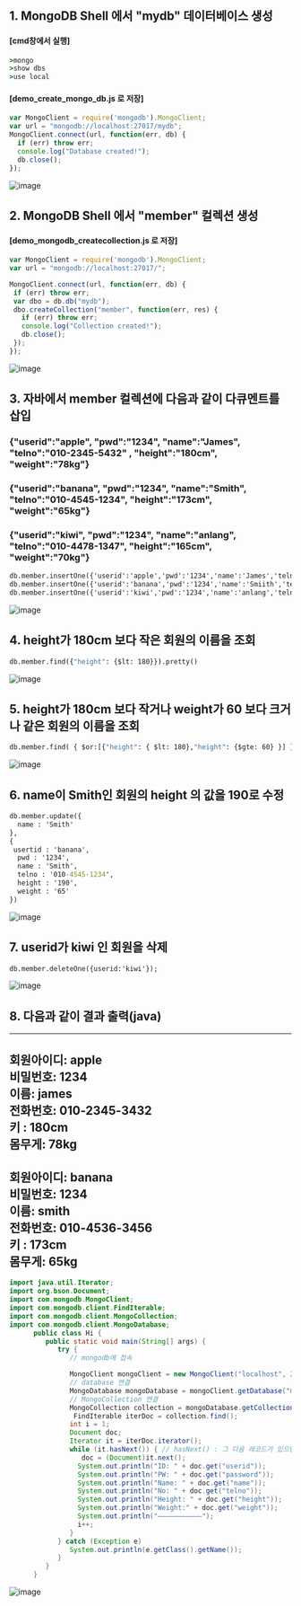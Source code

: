 ## 1. MongoDB Shell 에서 "mydb" 데이터베이스 생성  

#### [cmd창에서 실행]  
```cmd
>mongo  
>show dbs
>use local
```

#### [demo_create_mongo_db.js 로 저장]  
```js
var MongoClient = require('mongodb').MongoClient;
var url = "mongodb://localhost:27017/mydb";
MongoClient.connect(url, function(err, db) {
  if (err) throw err;
  console.log("Database created!");
  db.close();
});
```
![image](https://user-images.githubusercontent.com/63652571/166417590-5dd4cf21-99ae-47cc-b647-b28b001d1236.png)   
  
## 2. MongoDB Shell 에서 "member" 컬렉션 생성  
 
#### [demo_mongodb_createcollection.js 로 저장]  
 ```js
 var MongoClient = require('mongodb').MongoClient;
var url = "mongodb://localhost:27017/";
 
MongoClient.connect(url, function(err, db) {
  if (err) throw err;
  var dbo = db.db("mydb");
  dbo.createCollection("member", function(err, res) {
    if (err) throw err;
    console.log("Collection created!");
    db.close();
  });
});
``` 
![image](https://user-images.githubusercontent.com/63652571/166417668-dfe5fcc4-02d8-4838-b2d3-437224becda5.png)  


## 3. 자바에서 member 컬렉션에 다음과 같이 다큐멘트를 삽입  
### {"userid":"apple", "pwd":"1234", "name":"James", "telno":"010-2345-5432" , "height":"180cm", "weight":"78kg"}  
### {"userid":"banana", "pwd":"1234", "name":"Smith", "telno":"010-4545-1234", "height":"173cm", "weight":"65kg"}  
### {"userid":"kiwi", "pwd":"1234", "name":"anlang", "telno":"010-4478-1347", "height":"165cm", "weight":"70kg"}  
```cmd
db.member.insertOne({'userid':'apple','pwd':'1234','name':'James','telno':'010-2345-5432','height':180,'weight':78}) 
db.member.insertOne({'userid':'banana','pwd':'1234','name':'Smiith','telno':'010-4545-1234','height':173,'weight':65}) 
db.member.insertOne({'userid':'kiwi','pwd':'1234','name':'anlang','telno':'010-4478-1347','height':165,'weight':70}) 
```
![image](https://user-images.githubusercontent.com/63652571/166417752-a13d0cfa-a69a-4638-b794-90b5acddc975.png)
  
## 4. height가 180cm 보다 작은 회원의 이름을 조회  
```cmd
db.member.find({"height": {$lt: 180}}).pretty()
```
![image](https://user-images.githubusercontent.com/63652571/166417841-887b4e09-2fd2-472e-b2cb-9076c176a033.png)  
  
## 5. height가 180cm 보다 작거나 weight가 60 보다 크거나 같은 회원의 이름을 조회  
```cmd
db.member.find( { $or:[{"height": { $lt: 180},"height": {$gte: 60} }] } )
```
![image](https://user-images.githubusercontent.com/63652571/166417893-7ba09649-79cf-41b7-9325-dd7658277739.png)  
  

## 6. name이 Smith인 회원의 height 의 값을 190로 수정  
```cmd
db.member.update({
  name : 'Smith'
},
{
 usertid : 'banana',
  pwd : '1234',
  name : 'Smith',
  telno : '010-4545-1234',
  height : '190',
  weight : '65'
}) 

```
![image](https://user-images.githubusercontent.com/63652571/166417932-5cbd3f76-445e-4892-afc6-ffe033689abf.png)  
  
## 7. userid가 kiwi 인 회원을 삭제
```cmd
db.member.deleteOne({userid:'kiwi'});
```
![image](https://user-images.githubusercontent.com/63652571/166417979-f1bcbbb5-2e72-44e5-bebc-19c4e098c528.png)  

## 8. 다음과 같이 결과 출력(java)  
  
----------------
회원아이디: apple  
비밀번호: 1234  
이름: james  
전화번호: 010-2345-3432  
키 : 180cm  
몸무게: 78kg  
----------------
회원아이디: banana  
비밀번호: 1234  
이름: smith  
전화번호: 010-4536-3456  
키 : 173cm  
몸무게: 65kg  
----------------
  
```java
import java.util.Iterator;
import org.bson.Document;
import com.mongodb.MongoClient;
import com.mongodb.client.FindIterable;
import com.mongodb.client.MongoCollection;
import com.mongodb.client.MongoDatabase;
      public class Hi { 
         public static void main(String[] args) {
            try {
               // mongodb에 접속

               MongoClient mongoClient = new MongoClient("localhost", 27017);
               // database 연결
               MongoDatabase mongoDatabase = mongoClient.getDatabase("mydb");
               // MongoCollection 연결
               MongoCollection collection = mongoDatabase.getCollection("member");
                FindIterable iterDoc = collection.find();
               int i = 1;
               Document doc;
               Iterator it = iterDoc.iterator();
               while (it.hasNext()) { // hasNext() : 그 다음 레코드가 있으면 true, 없으면 false
                  doc = (Document)it.next();
                 System.out.println("ID: " + doc.get("userid"));
                 System.out.println("PW: " + doc.get("password"));
                 System.out.println("Name: " + doc.get("name"));
                 System.out.println("No: " + doc.get("telno"));
                 System.out.println("Height: " + doc.get("height"));
                 System.out.println("Weight:" + doc.get("weight")); 
                 System.out.println("———————————");
                 i++;                                    
               }
            } catch (Exception e) 
               System.out.println(e.getClass().getName());
            }
         }
      }

```
![image](https://user-images.githubusercontent.com/63652571/166418046-ee597e83-edc6-435f-b041-d6d3783fe56e.png)
